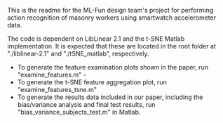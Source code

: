 This is the readme for the ML-Fun design team's project for performing action recognition of masonry workers using smartwatch accelerometer data.

The code is dependent on LibLinear 2.1 and the t-SNE Matlab implementation. It is expected that these are located in the root folder at "./liblinear-2.1" and "./tSNE_matlab", respectively.

 - To generate the feature examination plots shown in the paper, run "examine_features.m" - 
 - To generate the t-SNE feature aggregation plot, run "examine_features_tsne.m"
 - To generate the results data included in our paper, including the bias/variance analysis and final test results, run "bias_variance_subjects_test.m" in Matlab.
